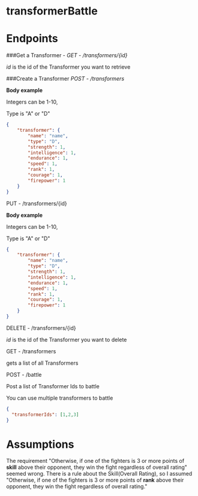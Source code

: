 # transformerBattle

# Endpoints

###Get a Transformer - 
_GET - /transformers/{id}_

_id_ is the id of the Transformer you want to retrieve

###Create a Transformer 
_POST - /transformers_

**Body example** 

Integers can be 1-10, 

Type is "A" or "D"

```json
{
    "transformer": {
        "name": "name",
        "type": "D",
        "strength": 1,
        "intelligence": 1,
        "endurance": 1,
        "speed": 1,
        "rank": 1,
        "courage": 1,
        "firepower": 1
    }
}
```

PUT - /transformers/{id}

**Body example**

Integers can be 1-10, 

Type is "A" or "D"

```json
{
    "transformer": {
        "name": "name",
        "type": "D",
        "strength": 1,
        "intelligence": 1,
        "endurance": 1,
        "speed": 1,
        "rank": 1,
        "courage": 1,
        "firepower": 1
    }
}
```

DELETE - /transformers/{id}

_id_ is the id of the Transformer you want to delete

GET - /transformers

gets a list of all Transformers

POST - /battle

Post a list of Transformer Ids to battle

You can use multiple transformers to battle

```json
{
  "transformerIds": [1,2,3]
}
```

# Assumptions
The requirement "Otherwise, if one of the fighters is 3 or more points of **skill** above their opponent, they win the fight regardless of overall rating" seemed wrong. 
There is a rule about the Skill(Overall Rating), so I assumed "Otherwise, if one of the fighters is 3 or more points of **rank** above their opponent,
                                                                                                                                              they win the fight regardless of overall rating."